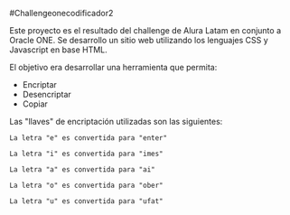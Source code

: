#Challengeonecodificador2

Este proyecto es el resultado del challenge de Alura Latam en conjunto a Oracle ONE.
Se desarrollo un sitio web utilizando los lenguajes CSS y Javascript en base HTML.

El objetivo era desarrollar una herramienta que permita:

- Encriptar
- Desencriptar
- Copiar 

Las "llaves" de encriptación utilizadas son las siguientes:

`La letra "e" es convertida para "enter"`

`La letra "i" es convertida para "imes"`

`La letra "a" es convertida para "ai"`

`La letra "o" es convertida para "ober"`

`La letra "u" es convertida para "ufat"`
